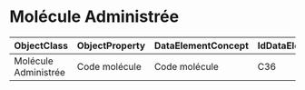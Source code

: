 # Molécule Administrée

| ObjectClass | ObjectProperty | DataElementConcept | IdDataElementConcept | DataElementConceptDefFR | DataElementConceptDefEN |
| ----------- | -------------- | ------------------ | -------------------- | ----------------------- | ----------------------- |
| Molécule Administrée | Code molécule | Code molécule | C36 |  |  |
